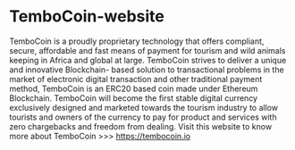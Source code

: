 # TemboCoin-website
TemboCoin is a proudly proprietary technology that offers compliant, secure, affordable and fast means of payment for tourism and wild animals keeping in Africa and global at large. TemboCoin strives to deliver a unique and innovative Blockchain- based solution to transactional problems in the market of electronic digital transaction and other traditional payment method, TemboCoin is an ERC20 based coin made under Ethereum Blockchain. TemboCoin will become the first stable digital currency exclusively designed and marketed towards the tourism industry to allow tourists and owners of the currency to pay for product and services with zero chargebacks and freedom from dealing.  Visit this website to know more about TemboCoin  >>>   https://tembocoin.io

